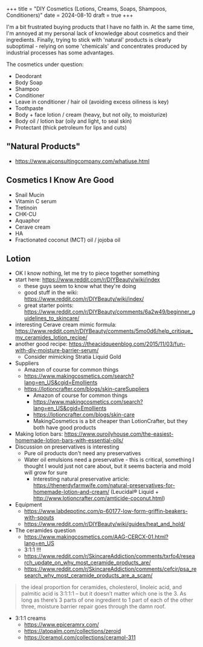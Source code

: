+++
title = "DIY Cosmetics (Lotions, Creams, Soaps, Shampoos, Conditioners)"
date = 2024-08-10
draft = true
+++

I'm a bit frustrated buying products that I have no faith in.
At the same time, I'm annoyed at my personal lack of knowledge about cosmetics and their ingredients.
Finally, trying to stick with 'natural' products is clearly suboptimal - relying on some 'chemicals' and concentrates produced by industrial processes has some advantages.

The cosmetics under question:

- Deodorant
- Body Soap
- Shampoo
- Conditioner
- Leave in conditioner / hair oil (avoiding excess oiliness is key)
- Toothpaste
- Body + face lotion / cream (heavy, but not oily, to moisturize)
- Body oil / lotion bar (oily and light, to seal skin)
- Protectant (thick petroleum for lips and cuts)

## "Natural Products"

- https://www.ajconsultingcompany.com/whatiuse.html

## Cosmetics I Know Are Good

- Snail Mucin
- Vitamin C serum
- Tretinoin
- CHK-CU
- Aquaphor
- Cerave cream
- HA
- Fractionated coconut (MCT) oil / jojoba oil

## Lotion

- OK I know nothing, let me try to piece together something
- start here: https://www.reddit.com/r/DIYBeauty/wiki/index
  - these guys seem to know what they're doing
  - good stuff in the wiki: https://www.reddit.com/r/DIYBeauty/wiki/index/
  - great starter points: https://www.reddit.com/r/DIYBeauty/comments/6a2w49/beginner_guidelines_to_skincare/
- interesting Cerave cream mimic formula: https://www.reddit.com/r/DIYBeauty/comments/5mo0d6/help_critique_my_ceramides_lotion_recipe/
- another good recipe: https://theacidqueenblog.com/2015/11/03/fun-with-diy-moisture-barrier-serum/
  - Consider mimicking Stratia Liquid Gold
- Suppliers
  - Amazon of course for common things
  - https://www.makingcosmetics.com/search?lang=en_US&cgid=Emollients
  - https://lotioncrafter.com/blogs/skin-careSuppliers
    - Amazon of course for common things
    - https://www.makingcosmetics.com/search?lang=en_US&cgid=Emollients
    - https://lotioncrafter.com/blogs/skin-care
    - MakingCosmetics is a bit cheaper than LotionCrafter, but they both have good products
- Making lotion bars: https://www.ouroilyhouse.com/the-easiest-homemade-lotion-bars-with-essential-oils/
- Discussion on preservatives is interesting
  - Pure oil products don't need any preservatives
  - Water oil emulsions need a preservative - this is critical, something I thought I would just not care about, but it seems bacteria and mold will grow for sure
    - Interesting natural preservative article: https://thenerdyfarmwife.com/natural-preservatives-for-homemade-lotion-and-cream/ (Leucidal® Liquid + http://www.lotioncrafter.com/amticide-coconut.html)
- Equipment
  - https://www.labdepotinc.com/p-60177-low-form-griffin-beakers-with-spouts
  - https://www.reddit.com/r/DIYBeauty/wiki/guides/heat_and_hold/
- The ceramides question
  - https://www.makingcosmetics.com/AAG-CERCX-01.html?lang=en_US
  - 3:1:1 !!!
  - https://www.reddit.com/r/SkincareAddiction/comments/txrfo4/research_update_on_why_most_ceramide_products_are/
  - https://www.reddit.com/r/SkincareAddiction/comments/cefcir/psa_research_why_most_ceramide_products_are_a_scam/
> the ideal proportion for ceramides, cholesterol, linoleic acid, and palmitic acid is 3:1:1:1 – but it doesn’t matter which one is the 3. As long as there’s 3 parts of one ingredient to 1 part of each of the other three, moisture barrier repair goes through the damn roof.
  - 3:1:1 creams
    - https://www.epiceramrx.com/
    - https://atopalm.com/collections/zeroid
    - https://ceramol.com/collections/ceramol-311
